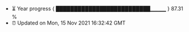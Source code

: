- ⏳ Year progress { ██████████████████████████▁▁▁▁ } 87.31 %
- ⏰ Updated on Mon, 15 Nov 2021 16:32:42 GMT

